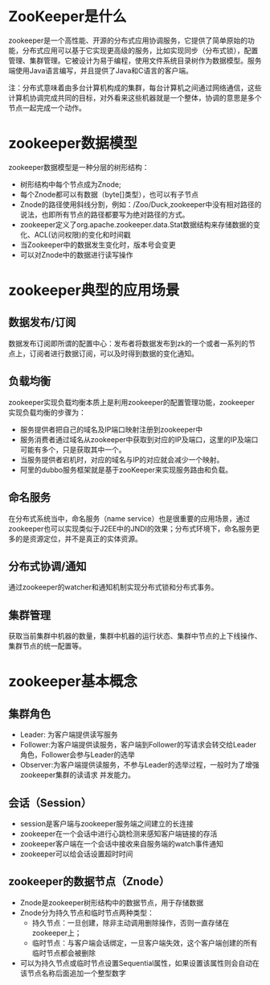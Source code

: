 # ZooKeeper是什么
zookeeper是一个高性能、开源的分布式应用协调服务，它提供了简单原始的功能，分布式应用可以基于它实现更高级的服务，比如实现同步（分布式锁），配置管理、集群管理。它被设计为易于编程，使用文件系统目录树作为数据模型。服务端使用Java语言编写，并且提供了Java和C语言的客户端。

注：分布式意味着由多台计算机构成的集群，每台计算机之间通过网络通信，这些计算机协调完成共同的目标，对外看来这些机器就是一个整体，协调的意思是多个节点一起完成一个动作。

# zookeeper数据模型
zookeeper数据模型是一种分层的树形结构：
- 树形结构中每个节点成为Znode;
- 每个Znode都可以有数据（byte[]类型），也可以有子节点
- Znode的路径使用斜线分割，例如：/Zoo/Duck,zookeeper中没有相对路径的说法，也即所有节点的路径都要写为绝对路径的方式。
- zookeeper定义了org.apache.zookeeper.data.Stat数据结构来存储数据的变化、ACL(访问权限)的变化和时间戳
- 当Zookeeper中的数据发生变化时，版本号会变更
- 可以对Znode中的数据进行读写操作

# zookeeper典型的应用场景
## 数据发布/订阅
数据发布订阅即所谓的配置中心：发布者将数据发布到zk的一个或者一系列的节点上，订阅者进行数据订阅，可以及时得到数据的变化通知。

## 负载均衡
zookeeper实现负载均衡本质上是利用zookeeper的配置管理功能，zookeeper实现负载均衡的步骤为：
- 服务提供者把自己的域名及IP端口映射注册到zookeeper中
- 服务消费者通过域名从zookeeper中获取到对应的IP及端口，这里的IP及端口可能有多个，只是获取其中一个。
- 当服务提供者宕机时，对应的域名与IP的对应就会减少一个映射。
- 阿里的dubbo服务框架就是基于zooKeeper来实现服务路由和负载。

## 命名服务
在分布式系统当中，命名服务（name service）也是很重要的应用场景，通过zookeeper也可以实现类似于J2EE中的JNDI的效果；分布式环境下，命名服务更多的是资源定位，并不是真正的实体资源。

## 分布式协调/通知
通过zookeeper的watcher和通知机制实现分布式锁和分布式事务。

## 集群管理
获取当前集群中机器的数量，集群中机器的运行状态、集群中节点的上下线操作、集群节点的统一配置等。

# zookeeper基本概念
## 集群角色
- Leader: 为客户端提供读写服务
- Follower:为客户端提供读服务，客户端到Follower的写请求会转交给Leader角色，Follower会参与Leader的选举
- Observer:为客户端提供读服务，不参与Leader的选举过程，一般时为了增强zookeeper集群的读请求 并发能力。

## 会话（Session）
- session是客户端与zookeeper服务端之间建立的长连接
- zookeeper在一个会话中进行心跳检测来感知客户端链接的存活
- zookeeper客户端在一个会话中接收来自服务端的watch事件通知
- zookeeper可以给会话设置超时时间

## zookeeper的数据节点（Znode）
- Znode是zookeeper树形结构中的数据节点，用于存储数据
- Znode分为持久节点和临时节点两种类型：
  - 持久节点：一旦创建，除非主动调用删除操作，否则一直存储在zookeeper上；
  - 临时节点：与客户端会话绑定，一旦客户端失效，这个客户端创建的所有临时节点都会被删除
- 可以为持久节点或临时节点设置Sequential属性，如果设置该属性则会自动在该节点名称后面追加一个整型数字


